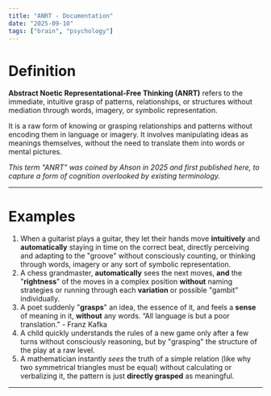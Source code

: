 ```yaml
---
title: "ANRT - Documentation"
date: "2025-09-10"
tags: ["brain", "psychology"]
---
```


# Definition

**Abstract Noetic Representational-Free Thinking (ANRT)** refers to the immediate, intuitive grasp of patterns, relationships, or structures without mediation through words, imagery, or symbolic representation. 

It is a raw form of knowing or grasping relationships and patterns without encoding them in language or imagery. It involves manipulating ideas as meanings themselves, without the need to translate them into words or mental pictures. 

_This term "ANRT" was coined by Ahson in 2025 and first published here, to capture a form of cognition overlooked by existing terminology._

---

# Examples

1. When a guitarist plays a guitar, they let their hands move **intuitively** and **automatically** staying in time on the correct beat, directly perceiving and adapting to the "groove" without consciously counting, or thinking through words, imagery or any sort of symbolic representation. 
2. A chess grandmaster, **automatically** sees the next moves, **and** the "**rightness**" of the moves in a complex position **without** naming strategies or running through each **variation** or possible "gambit" individually.
3. A poet suddenly "**grasps**" an idea, the essence of it, and feels a **sense** of meaning in it, **without** any words. “All language is but a poor translation." - Franz Kafka
4. A child quickly understands the rules of a new game only after a few turns without consciously reasoning, but by "grasping" the structure of the play at a raw level.
5. A mathematician instantly _sees_ the truth of a simple relation (like why two symmetrical triangles must be equal) without calculating or verbalizing it, the pattern is just **directly grasped** as meaningful. 
---
